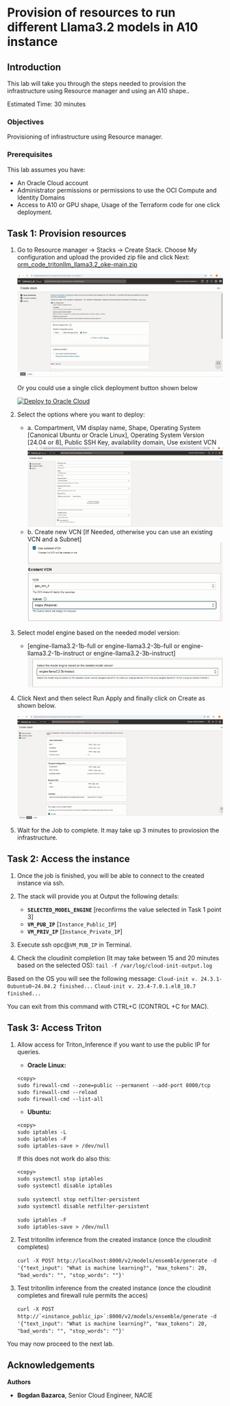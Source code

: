 # Provision of resources to run different Llama3.2 models in A10 instance

## Introduction

This lab will take you through the steps needed to provision the infrastructure using Resource manager and using an A10 shape..

Estimated Time: 30 minutes

### Objectives

Provisioning of infrastructure using Resource manager.

### Prerequisites

This lab assumes you have:

* An Oracle Cloud account
* Administrator permissions or permissions to use the OCI Compute and Identity Domains
* Access to A10 or GPU shape, Usage of the Terraform code for one click deployment.

## Task 1: Provision resources

1. Go to Resource manager -> Stacks -> Create Stack. Choose My configuration and upload the provided zip file and click Next: [orm_code_tritonllm_llama3.2_oke-main.zip](https://github.com/bogdanbazarca/orm_code_tritonllm_llama3.2_A10/archive/refs/heads/ocisa.zip)

    ![Resource Manager](images/resource_manager.png)

    Or you could use a single click deployment button shown below

    [![Deploy to Oracle Cloud](https://oci-resourcemanager-plugin.plugins.oci.oraclecloud.com/latest/deploy-to-oracle-cloud.svg)](https://cloud.oracle.com/resourcemanager/stacks/create?zipUrl=https://github.com/bogdanbazarca/orm_code_tritonllm_llama3.2_A10/archive/refs/heads/ocisa.zip)

2. Select the options where you want to deploy:
    * a. Compartment, VM display name, Shape, Operating System [Canonical Ubuntu or Oracle Linux],
    Operating System Version [24.04 or 8], Public SSH Key, availability domain, Use existent VCN
![Compartment_Cluster](images/config.png)
    * b. Create new VCN [If Needed, otherwise you can use an existing VCN and a Subnet]
![Networking_config](images/networking_configuration.png)

3. Select model engine based on the needed model version:
    * [engine-llama3.2-1b-full or engine-llama3.2-3b-full or engine-llama3.2-1b-instruct or engine-llama3.2-3b-instruct]
![Select_Model](images/select_model.png)

4. Click Next and then select Run Apply and finally click on Create as shown below.

    ![Apply Stack](images/apply_stack.png)

5. Wait for the Job to complete. It may take up 3 minutes to proviosion the infrastructure.

## Task 2: Access the instance

1. Once the job is finished, you will be able to connect to the created instance via ssh.

2. The stack will provide you at Output the following details:
    * **`SELECTED_MODEL_ENGINE`** [reconfirms the value selected in Task 1 point 3]
    * **`VM_PUB_IP`** [`Instance_Public_IP`]
    * **`VM_PRIV_IP`** [`Instance_Private_IP`]

3. Execute ssh opc@`VM_PUB_IP` in Terminal.

4. Check the cloudinit completion (It may take between 15 and 20 minutes based on the selected OS):
```tail -f /var/log/cloud-init-output.log```

Based on the OS you will see the following message:
```Cloud-init v. 24.3.1-0ubuntu0~24.04.2 finished...```
```Cloud-init v. 23.4-7.0.1.el8_10.7 finished...```

You can exit from this command with CTRL+C (CONTROL +C for MAC).

## Task 3: Access Triton

1. Allow access for Triton_Inference if you want to use the public IP for queries.

    * **Oracle Linux:**

    ```
    <copy>
    sudo firewall-cmd --zone=public --permanent --add-port 8000/tcp
    sudo firewall-cmd --reload
    sudo firewall-cmd --list-all
    ```

    * **Ubuntu:**

    ```
    <copy>
    sudo iptables -L
    sudo iptables -F
    sudo iptables-save > /dev/null
    ```

    If this does not work do also this:

    ```
    <copy>
    sudo systemctl stop iptables
    sudo systemctl disable iptables

    sudo systemctl stop netfilter-persistent
    sudo systemctl disable netfilter-persistent

    sudo iptables -F
    sudo iptables-save > /dev/null
    ```

2. Test tritonllm inference from the created instance (once the cloudinit completes)

    ```curl -X POST http://localhost:8000/v2/models/ensemble/generate -d   '{"text_input": "What is machine learning?", "max_tokens": 20, "bad_words": "", "stop_words": ""}'```

3. Test tritonllm inference from the created instance (once the cloudinit completes and firewall rule permits the acces)

    ```curl -X POST http://`<instance_public_ip>`:8000/v2/models/ensemble/generate -d   '{"text_input": "What is machine learning?", "max_tokens": 20, "bad_words": "", "stop_words": ""}'```

You may now proceed to the next lab.

## Acknowledgements

**Authors**

* **Bogdan Bazarca**, Senior Cloud Engineer, NACIE
